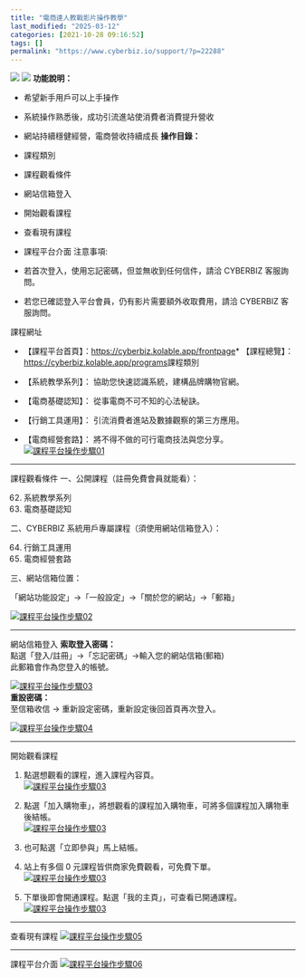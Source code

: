 ```yaml
---
title: "電商達人教戰影片操作教學"
last_modified: "2025-03-12"
categories: [2021-10-28 09:16:52]
tags: []
permalink: "https://www.cyberbiz.io/support/?p=22288"
---
```


![](https://www.cyberbiz.io/support/wp-content/uploads/2021/09/wp-主視覺bar-1024x321.png) ![](https://www.cyberbiz.io/support/wp-content/uploads/2021/08/全版本.png) **功能說明：**  

* 希望新手用戶可以上手操作
* 系統操作熟悉後，成功引流進站使消費者消費提升營收
* 網站持續穩健經營，電商營收持續成長
**操作目錄：**

* 課程類別
* 課程觀看條件
* 網站信箱登入
* 開始觀看課程
* 查看現有課程
* 課程平台介面
注意事項:  

* 若首次登入，使用忘記密碼，但並無收到任何信件，請洽 CYBERBIZ 客服詢問。
* 若您已確認登入平台會員，仍有影片需要額外收取費用，請洽 CYBERBIZ 客服詢問。

課程網址

* 【課程平台首頁】：<https://cyberbiz.kolable.app/frontpage>* 【課程總覽】： <https://cyberbiz.kolable.app/programs>課程類別

* 【系統教學系列】： 協助您快速認識系統，建構品牌購物官網。
* 【電商基礎認知】： 從事電商不可不知的心法秘訣。
* 【行銷工具運用】： 引流消費者進站及數據觀察的第三方應用。
* 【電商經營套路】： 將不得不做的可行電商技法與您分享。
[![課程平台操作步驟01](https://www.cyberbiz.io/support/wp-content/uploads/2021/10/課程平台操作步驟01.png)](https://www.cyberbiz.io/support/wp-content/uploads/2021/10/課程平台操作步驟01.png)

* * *

課程觀看條件 一、公開課程（註冊免費會員就能看）：  


62. 系統教學系列
63. 電商基礎認知

二、CYBERBIZ 系統用戶專屬課程（須使用網站信箱登入）：  


64. 行銷工具運用
65. 電商經營套路

三、網站信箱位置：  

「網站功能設定」→「一般設定」→「關於您的網站」→「郵箱」  

[![課程平台操作步驟02](https://www.cyberbiz.io/support/wp-content/uploads/2021/10/課程平台操作步驟02.png)](https://www.cyberbiz.io/support/wp-content/uploads/2021/10/課程平台操作步驟02.png)

* * *

網站信箱登入 **索取登入密碼：**  
點選「登入/註冊」→「忘記密碼」→輸入您的網站信箱(郵箱)  
此郵箱會作為您登入的帳號。  

[![課程平台操作步驟03](https://www.cyberbiz.io/support/wp-content/uploads/2021/10/課程平台操作步驟03.png)](https://www.cyberbiz.io/support/wp-content/uploads/2021/10/課程平台操作步驟03.png)  
**重設密碼：**  
至信箱收信 → 重新設定密碼，重新設定後回首頁再次登入。  

[![課程平台操作步驟04](https://www.cyberbiz.io/support/wp-content/uploads/2021/10/課程平台操作步驟04.png)](https://www.cyberbiz.io/support/wp-content/uploads/2021/10/課程平台操作步驟04.png)

* * *

開始觀看課程

1. 點選想觀看的課程，進入課程內容頁。   
[![課程平台操作步驟03](https://www.cyberbiz.io/support/wp-content/uploads/課程平台操作步驟08.png)](https://www.cyberbiz.io/support/wp-content/uploads/課程平台操作步驟08.png)  

2. 點選「加入購物車」，將想觀看的課程加入購物車，可將多個課程加入購物車後結帳。   
[![課程平台操作步驟03](https://www.cyberbiz.io/support/wp-content/uploads/課程平台操作步驟11.png)](https://www.cyberbiz.io/support/wp-content/uploads/課程平台操作步驟11.png)  

3. 也可點選「立即參與」馬上結帳。


4. 站上有多個 0 元課程皆供商家免費觀看，可免費下單。   
[![課程平台操作步驟03](https://www.cyberbiz.io/support/wp-content/uploads/課程平台操作步驟09.png)](https://www.cyberbiz.io/support/wp-content/uploads/課程平台操作步驟09.png)  

5. 下單後即會開通課程。點選「我的主頁」，可查看已開通課程。   
[![課程平台操作步驟03](https://www.cyberbiz.io/support/wp-content/uploads/課程平台操作步驟10.png)](https://www.cyberbiz.io/support/wp-content/uploads/課程平台操作步驟10.png)  

* * *

查看現有課程 [![課程平台操作步驟05](https://www.cyberbiz.io/support/wp-content/uploads/2021/10/課程平台操作步驟05.png)](https://www.cyberbiz.io/support/wp-content/uploads/2021/10/課程平台操作步驟05.png)

* * *

課程平台介面 [![課程平台操作步驟06](https://www.cyberbiz.io/support/wp-content/uploads/2021/10/課程平台操作步驟06.png)](https://www.cyberbiz.io/support/wp-content/uploads/2021/10/課程平台操作步驟06.png)  


